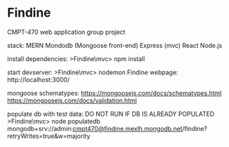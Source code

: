 # Findine
CMPT-470 web application group project


stack: MERN
    Mondodb (Mongoose front-end)
    Express (mvc)
    React
    Node.js

install dependencies: 
    >Findine\mvc> npm install

start devserver: 
    >Findine\mvc> nodemon Findine
    webpage: http://localhost:3000/


mongoose schematypes:
    https://mongoosejs.com/docs/schematypes.html
    https://mongoosejs.com/docs/validation.html

populate db with test data:
    DO NOT RUN IF DB IS ALREADY POPULATED
    >Findine\mvc> node populatedb mongodb+srv://admin:cmpt470@findine.mexlh.mongodb.net/findine?retryWrites=true&w=majority
